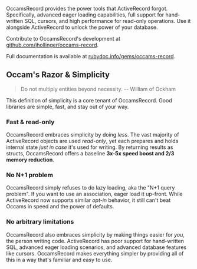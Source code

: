 OccamsRecord provides the power tools that ActiveRecord forgot. Specifically, advanced eager loading capabilities, full support for hand-written SQL, cursors, and high performance for read-only operations. Use it alongside ActiveRecord to unlock the power of your database.

Contribute to OccamsRecord's development at [github.com/jhollinger/occams-record](https://github.com/jhollinger/occams-record/).

Full documentation is available at [rubydoc.info/gems/occams-record](http://www.rubydoc.info/gems/occams-record).


## Occam's Razor & Simplicity

> Do not multiply entities beyond necessity. -- William of Ockham

This definition of simplicity is a core tenant of OccamsRecord. Good libraries are simple, fast, and stay out of your way.

### Fast & read-only

OccamsRecord embraces simplicity by doing *less*. The vast majority of ActiveRecord objects are used *read-only*, yet each prepares and holds internal state *just in case* it's used for writing. By returning results as structs, OccamsRecord offers a baseline **3x-5x speed boost and 2/3 memory reduction**.

### No N+1 problem

OccamsRecord simply refuses to do lazy loading, aka the "N+1 query problem". If you want to use an association, eager load it up-front. While ActiveRecord now supports similar *opt-in* behavior, it still can't beat Occams in speed and the power of defaults.

### No arbitrary limitations

OccamsRecord also embraces simplicity by making things easier for *you*, the person writing code. ActiveRecord has poor support for hand-written SQL, advanced eager loading scenarios, and advanced database features like cursors. OccamsRecord makes everything simpler by providing all of this in a way that's familiar and easy to use.
